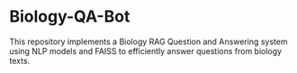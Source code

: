 # Biology-QA-Bot
This repository implements a Biology RAG Question and Answering system using NLP models and FAISS to efficiently answer questions from biology texts.
